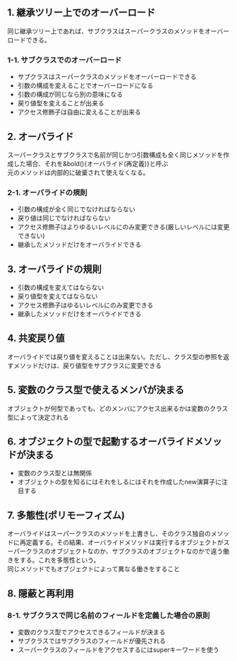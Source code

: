 ## 1. 継承ツリー上でのオーバーロード

同じ継承ツリー上であれば、サブクラスはスーパークラスのメソッドをオーバーロードできる。

### 1-1. サブクラスでのオーバーロード

- サブクラスはスーパークラスのメソッドをオーバーロードできる
- 引数の構成を変えることでオーバーロードになる
- 引数の構成が同じなら別の意味になる
- 戻り値型を変えることが出来る
- アクセス修飾子は自由に変えることが出来る

## 2. オーバライド

スーパークラスとサブクラスで名前が同じかつ引数構成も全く同じメソッドを作成した場合、それを&bold(){オーバライド(再定義)}と呼ぶ  
元のメソッドは内部的に破棄されて使えなくなる。

### 2-1. オーバライドの規則

- 引数の構成が全く同じでなければならない
- 戻り値は同じでなければならない
- アクセス修飾子はよりゆるいレベルにのみ変更できる(厳しいレベルには変更できない)
- 継承したメソッドだけをオーバライドできる

## 3. オーバライドの規則

- 引数の構成を変えてはならない
- 戻り値型を変えてはならない
- アクセス修飾子はゆるいレベルにのみ変更できる
- 継承したメソッドだけをオーバライドできる

## 4. 共変戻り値

オーバライドでは戻り値を変えることは出来ない。ただし、クラス型の参照を返すメソッドだけは、戻り値型をサブクラスに変更できる

## 5. 変数のクラス型で使えるメンバが決まる

オブジェクトが何型であっても、どのメンバにアクセス出来るかは変数のクラス型によって決定される

## 6. オブジェクトの型で起動するオーバライドメソッドが決まる

- 変数のクラス型とは無関係
- オブジェクトの型を知るにはそれをしるにはそれを作成したnew演算子に注目する

## 7. 多態性(ポリモーフィズム)

オーバライドはスーパークラスのメソッドを上書きし、そのクラス独自のメソッドに再定義する。その結果、オーバライドメソッドは実行するオブジェクトがスーパークラスのオブジェクトなのか、サブクラスのオブジェクトなのかで違う働きをする。これを多態性という。  
同じメソッドでもオブジェクトによって異なる働きをすること

## 8. 隠蔽と再利用

### 8-1. サブクラスで同じ名前のフィールドを定義した場合の原則

- 変数のクラス型でアクセスできるフィールドが決まる
- サブクラスではサブクラスのフィールドが優先される
- スーパークラスのフィールドをアクセスするにはsuperキーワードを使う
